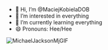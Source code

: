 - 👋 Hi, I’m @MaciejKobielaDOB
- 👀 I’m interested in everything
- 🌱 I’m currently learning everything
- 😄 Pronouns: Hee/Hee

![MichaelJacksonMjGIF](https://github.com/user-attachments/assets/ca18539f-1944-4896-aab9-02ded40eefc0)






<!---
MaciejKobielaDOB/MaciejKobielaDOB is a ✨ special ✨ repository because its `README.md` (this file) appears on your GitHub profile.
You can click the Preview link to take a look at your changes.
--->
